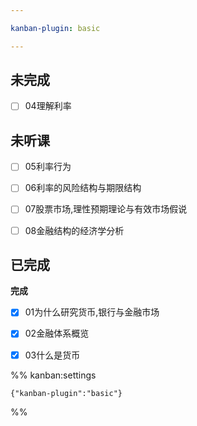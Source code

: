 ```yaml
---

kanban-plugin: basic

---
```


## 未完成

- [ ] 04理解利率


## 未听课

- [ ] 05利率行为
- [ ] 06利率的风险结构与期限结构
- [ ] 07股票市场,理性预期理论与有效市场假说
- [ ] 08金融结构的经济学分析


## 已完成

**完成**
- [x] 01为什么研究货币,银行与金融市场
- [x] 02金融体系概览
- [x] 03什么是货币




%% kanban:settings
```
{"kanban-plugin":"basic"}
```
%%